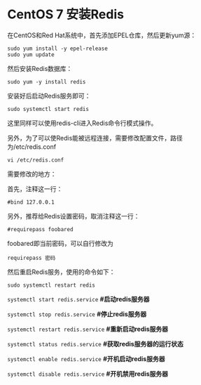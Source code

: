 # CentOS 7 安装Redis

在CentOS和Red Hat系统中，首先添加EPEL仓库，然后更新yum源：

```text
sudo yum install -y epel-release
sudo yum update
```

然后安装Redis数据库：

```text
sudo yum -y install redis
```

安装好后启动Redis服务即可：

```text
sudo systemctl start redis
```

这里同样可以使用redis-cli进入Redis命令行模式操作。

另外，为了可以使Redis能被远程连接，需要修改配置文件，路径为/etc/redis.conf

```text
vi /etc/redis.conf
```

需要修改的地方：

首先，注释这一行：

```text
#bind 127.0.0.1
```

另外，推荐给Redis设置密码，取消注释这一行：

`#requirepass foobared`

foobared即当前密码，可以自行修改为

```text
requirepass 密码
```

然后重启Redis服务，使用的命令如下：

```text
sudo systemctl restart redis
```

`systemctl start redis.service` **\#启动redis服务器**

`systemctl stop redis.service` **\#停止redis服务器**

`systemctl restart redis.service` **\#重新启动redis服务器**

`systemctl status redis.service` **\#获取redis服务器的运行状态**

`systemctl enable redis.service` **\#开机启动redis服务器**

`systemctl disable redis.service` **\#开机禁用redis服务器**

